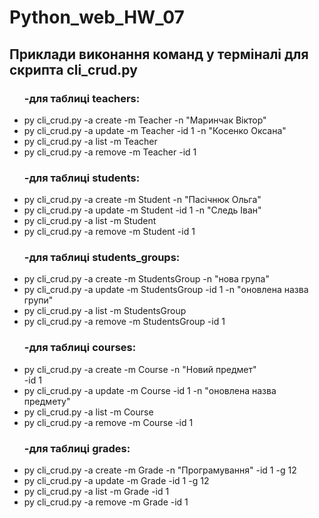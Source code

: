 # Python_web_HW_07

<h2>Приклади виконання команд у терміналі для скрипта cli_crud.py</h2>
<ul><h3>-для таблиці teachers:</h3>
<li>py cli_crud.py -a create -m Teacher -n "Маринчак Віктор"</li>
<li>py cli_crud.py -a update -m Teacher -id 1 -n "Косенко Оксана"</li>
<li>py cli_crud.py -a list -m Teacher</li>
<li>py cli_crud.py -a remove -m Teacher -id 1</li>
</ul>

<ul><h3>-для таблиці students:</h3>
<li>py cli_crud.py -a create -m Student -n "Пасічнюк Ольга"</li>
<li>py cli_crud.py -a update -m Student -id 1 -n "Следь Іван"</li>
<li>py cli_crud.py -a list -m Student</li>
<li>py cli_crud.py -a remove -m Student -id 1</li>
</ul>

<ul><h3>-для таблиці students_groups:</h3>
<li>py cli_crud.py -a create -m StudentsGroup -n "нова група"</li>
<li>py cli_crud.py -a update -m StudentsGroup -id 1 -n "оновлена назва групи"</li>
<li>py cli_crud.py -a list -m StudentsGroup</li>
<li>py cli_crud.py -a remove -m StudentsGroup -id 1</li>
</ul>

<ul><h3>-для таблиці courses:</h3>
<li>py cli_crud.py -a create -m Course -n "Новий предмет"</li> -id 1
<li>py cli_crud.py -a update -m Course -id 1 -n "оновлена назва предмету"</li>
<li>py cli_crud.py -a list -m Course</li>
<li>py cli_crud.py -a remove -m Course -id 1</li>
</ul>

<ul><h3>-для таблиці grades:</h3>
<li>py cli_crud.py -a create -m Grade -n "Програмування" -id 1 -g 12</li>
<li>py cli_crud.py -a update -m Grade -id 1 -g 12</li>
<li>py cli_crud.py -a list -m Grade -id 1</li>
<li>py cli_crud.py -a remove -m Grade -id 1</li>
</ul>
